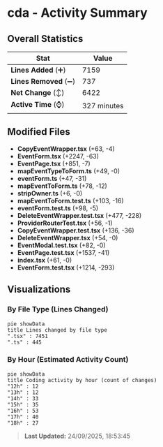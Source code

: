 # cda - Activity Summary 

## Overall Statistics

| Stat                   | Value                                                             |
| ---------------------- | ----------------------------------------------------------------- |
| **Lines Added** (➕)   | 7159                                          |
| **Lines Removed** (➖) | 737                                        |
| **Net Change** (↕)    | 6422                |
| **Active Time** (⌚)   | 327 minutes |


## Modified Files
- **CopyEventWrapper.tsx** (+63, -4)
- **EventForm.tsx** (+2247, -63)
- **EventPage.tsx** (+851, -7)
- **mapEventTypeToForm.ts** (+49, -0)
- **eventForm.ts** (+47, -31)
- **mapEventToForm.ts** (+78, -12)
- **stripOwner.ts** (+6, -0)
- **mapEventToForm.test.ts** (+103, -16)
- **eventForm.test.ts** (+98, -5)
- **DeleteEventWrapper.test.tsx** (+477, -228)
- **ProviderRouterTest.tsx** (+56, -1)
- **CopyEventWrapper.test.tsx** (+136, -36)
- **DeleteEventWrapper.tsx** (+54, -0)
- **EventModal.test.tsx** (+82, -0)
- **EventPage.test.tsx** (+1537, -41)
- **index.tsx** (+61, -0)
- **EventForm.test.tsx** (+1214, -293)

## Visualizations

### By File Type (Lines Changed)

```mermaid
pie showData
title Lines changed by file type
".tsx" : 7451
".ts" : 445
```

### By Hour (Estimated Activity Count)

```mermaid
pie showData
title Coding activity by hour (count of changes)
"12h" : 12
"13h" : 12
"14h" : 33
"15h" : 35
"16h" : 53
"17h" : 40
"18h" : 27
```


> **Last Updated:** 24/09/2025, 18:53:45